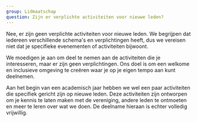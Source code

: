 ```yaml
---
group: Lidmaatschap
question: Zijn er verplichte activiteiten voor nieuwe leden?
---
```


Nee, er zijn geen verplichte activiteiten voor nieuwe leden. We begrijpen dat iedereen verschillende schema's en verplichtingen heeft, dus we vereisen niet dat je specifieke evenementen of activiteiten bijwoont.

We moedigen je aan om deel te nemen aan de activiteiten die je interesseren, maar er zijn geen verplichtingen. Ons doel is om een welkome en inclusieve omgeving te creëren waar je op je eigen tempo aan kunt deelnemen.

Aan het begin van een academisch jaar hebben we wel een paar activiteiten die specifiek gericht zijn op nieuwe leden. Deze activiteiten zijn ontworpen om je kennis te laten maken met de vereniging, andere leden te ontmoeten en meer te leren over wat we doen. De deelname hieraan is echter volledig vrijwillig.
